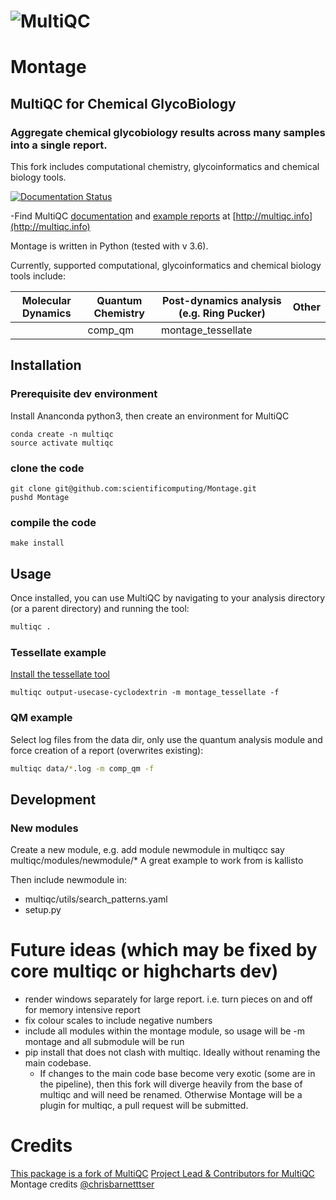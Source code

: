 # ![MultiQC](https://raw.githubusercontent.com/ewels/MultiQC/master/docs/images/MultiQC_logo.png)

# Montage
## MultiQC for Chemical GlycoBiology
### Aggregate chemical glycobiology results across many samples into a single report.

This fork includes computational chemistry, glycoinformatics and chemical biology tools.


[![Documentation Status](https://readthedocs.org/projects/montage/badge/?version=latest)](https://montage.readthedocs.io/en/latest/?badge=latest)

-Find MultiQC [documentation](http://multiqc.info/docs) and [example reports](http://multiqc.info/examples/rna-seq/multiqc_report.html) at [http://multiqc.info](http://multiqc.info)



Montage is written in Python (tested with v 3.6). 

Currently, supported computational, glycoinformatics and chemical biology tools include:

|Molecular Dynamics               | Quantum Chemistry      | Post-dynamics analysis (e.g. Ring Pucker) | Other |
|---------------------------------|------------------------|---------------------------|----------------------|
|                                 |comp_qm                 |montage_tessellate             |                      |


## Installation

### Prerequisite dev environment
Install Ananconda python3, then create an environment for MultiQC

```
conda create -n multiqc
source activate multiqc
```

### clone the code

```
git clone git@github.com:scientificomputing/Montage.git
pushd Montage
```

### compile the code
```
make install

```


## Usage
Once installed, you can use MultiQC by navigating to your analysis directory
(or a parent directory) and running the tool:
```bash
multiqc .
```

### Tessellate example
[Install the tessellate tool](https://github.com/scientificomputing/tessellate)

```
multiqc output-usecase-cyclodextrin -m montage_tessellate -f
```

### QM example
Select log files from the data dir, only use the quantum analysis module and force creation of a report (overwrites existing):

```bash
multiqc data/*.log -m comp_qm -f
```


## Development

### New modules
Create a new module, e.g. add module newmodule in multiqcc say multiqc/modules/newmodule/*
A great example to work from is kallisto

Then include newmodule in:
 - multiqc/utils/search_patterns.yaml
 - setup.py


# Future ideas (which may be fixed by core multiqc or highcharts dev)

- render windows separately for large report. i.e. turn pieces on and off for memory intensive report
- fix colour scales to include negative numbers
- include all modules within the montage module, so usage will be -m montage and all submodule will be run
- pip install that does not clash with multiqc. Ideally without renaming the main codebase. 
  - If changes to the main code base become very exotic (some are in the pipeline), then this fork will diverge heavily from the base of multiqc and will need be renamed. Otherwise Montage will be a plugin for multiqc, a pull request will be submitted.

# Credits
[This package is a fork of MultiQC](https://github.com/ewels/MultiQC/)
[Project Lead & Contributors for MultiQC](README-multiqc.md)
Montage credits [@chrisbarnetttser](https://github.com/chrisbarnettster)



